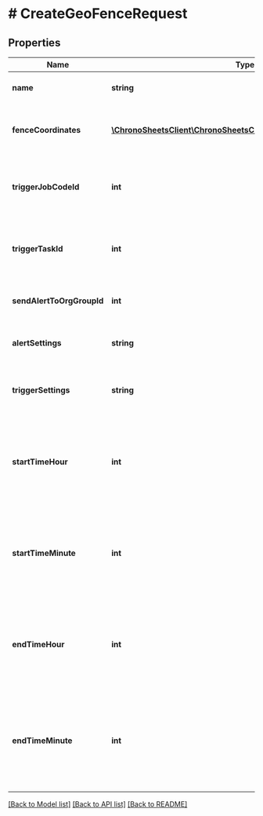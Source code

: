 # # CreateGeoFenceRequest

## Properties

Name | Type | Description | Notes
------------ | ------------- | ------------- | -------------
**name** | **string** | The name of the geo fence | [optional] 
**fenceCoordinates** | [**\ChronoSheetsClient\ChronoSheetsClientLibModel\BasicCoordinate[]**](BasicCoordinate.md) | A list of coordinates specifying the geofence region | [optional] 
**triggerJobCodeId** | **int** | The job code to be used when the person enters/leaves the geofence | [optional] 
**triggerTaskId** | **int** | The task to be used when the person enters/leaves the geofence | [optional] 
**sendAlertToOrgGroupId** | **int** | Send an alert to a user, specified by their user ID | [optional] 
**alertSettings** | **string** | Define when you want the alerts to be setn | [optional] 
**triggerSettings** | **string** | Define how to you want to trigger the timesheet automation | [optional] 
**startTimeHour** | **int** | The start hour in which this geofence should apply.  After this time, the geofence will be active. | [optional] 
**startTimeMinute** | **int** | The start minute in which this geofence should apply.  After this time, the geofence will be active. | [optional] 
**endTimeHour** | **int** | The end hour in which this geofence will stop applying.  After this time, the geofence will be inactive. | [optional] 
**endTimeMinute** | **int** | The end minute in which this geofence will stop applying.  After this time, the geofence will be inactive. | [optional] 

[[Back to Model list]](../../README.md#documentation-for-models) [[Back to API list]](../../README.md#documentation-for-api-endpoints) [[Back to README]](../../README.md)


